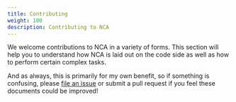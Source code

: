 ```yaml
---
title: Contributing
weight: 100
description: Contributing to NCA
---
```


We welcome contributions to NCA in a variety of forms. This section will help
you to understand how NCA is laid out on the code side as well as how to
perform certain complex tasks.

And as always, this is primarily for my own benefit, so if something is
confusing, please [file an issue][1] or submit a pull request if you feel these
documents could be improved!

[1]: <https://github.com/uoregon-libraries/newspaper-curation-app/issues>

